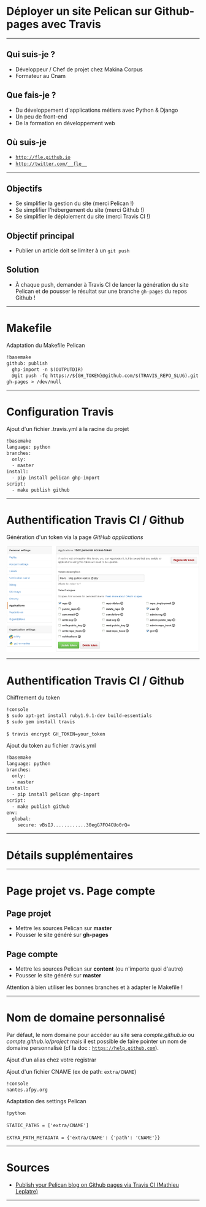 # Déployer un site Pelican sur Github-pages avec Travis

--------------------------------------------------------------------------------

## Qui suis-je ?

* Développeur / Chef de projet chez Makina Corpus
* Formateur au Cnam

## Que fais-je ?

* Du développement d'applications métiers avec Python & Django
* Un peu de front-end
* De la formation en développement web

## Où suis-je

* <a href="http://fle.github.io">``http://fle.github.io``</a>
* <a href="http://twitter.com/__fle__">``http://twitter.com/__fle__``</a>

--------------------------------------------------------------------------------

## Objectifs

* Se simplifier la gestion du site (merci Pelican !)
* Se simplifier l'hébergement du site (merci Github !)
* Se simplifier le déploiement du site (merci Travis CI !)

## Objectif principal

* Publier un article doit se limiter à un ``git push``

## Solution

* À chaque push, demander à Travis CI de lancer la génération du site Pelican
et de pousser le résultat sur une branche ``gh-pages`` du repos Github !

--------------------------------------------------------------------------------

# Makefile

Adaptation du Makefile Pelican

	!basemake
	github: publish
	  ghp-import -n $(OUTPUTDIR)
  	  @git push -fq https://${GH_TOKEN}@github.com/$(TRAVIS_REPO_SLUG).git gh-pages > /dev/null

--------------------------------------------------------------------------------

# Configuration Travis

Ajout d'un fichier .travis.yml à la racine du projet

    !basemake
	language: python
	branches:
	  only:
	  - master
	install:
	  - pip install pelican ghp-import
	script:
	  - make publish github

--------------------------------------------------------------------------------

# Authentification Travis CI / Github

Génération d'un token via la page *GitHub applications*

![Github / travis token](./pelican-github-2014-token.png)

--------------------------------------------------------------------------------

# Authentification Travis CI / Github

Chiffrement du token

	!console
	$ sudo apt-get install ruby1.9.1-dev build-essentials
	$ sudo gem install travis

	$ travis encrypt GH_TOKEN=your_token


Ajout du token au fichier .travis.yml

    !basemake
	language: python
	branches:
	  only:
	  - master
	install:
	  - pip install pelican ghp-import
	script:
	  - make publish github
	env:
	  global:
	    secure: vBsIJ............30egG7FO4CUo0rQ=

--------------------------------------------------------------------------------

# Détails supplémentaires

--------------------------------------------------------------------------------

# Page projet vs. Page compte

## Page projet

* Mettre les sources Pelican sur **master**
* Pousser le site généré sur **gh-pages**

## Page compte

* Mettre les sources Pelican sur **content** (ou n'importe quoi d'autre)
* Pousser le site généré sur **master**

Attention à bien utiliser les bonnes branches et à adapter le Makefile !

--------------------------------------------------------------------------------

# Nom de domaine personnalisé

Par défaut, le nom domaine pour accéder au site sera *compte.github.io* ou *compte.github.io/project* mais il est possible de faire pointer un nom de domaine personnalisé (cf la doc : <a href="https://help.github.com/articles/setting-up-a-custom-domain-with-github-pages/">``https://help.github.com``</a>).

Ajout d'un alias chez votre registrar

Ajout d'un fichier CNAME (ex de path: ``extra/CNAME``)
	
	!console
	nantes.afpy.org

Adaptation des settings Pelican

	!python
	
	STATIC_PATHS = ['extra/CNAME']
	
	EXTRA_PATH_METADATA = {'extra/CNAME': {'path': 'CNAME'}}


--------------------------------------------------------------------------------

# Sources

* <a href="http://blog.mathieu-leplatre.info/publish-your-pelican-blog-on-github-pages-via-travis-ci.html">Publish your Pelican blog on Github pages via Travis CI (Mathieu Leplatre)</a>

--------------------------------------------------------------------------------


